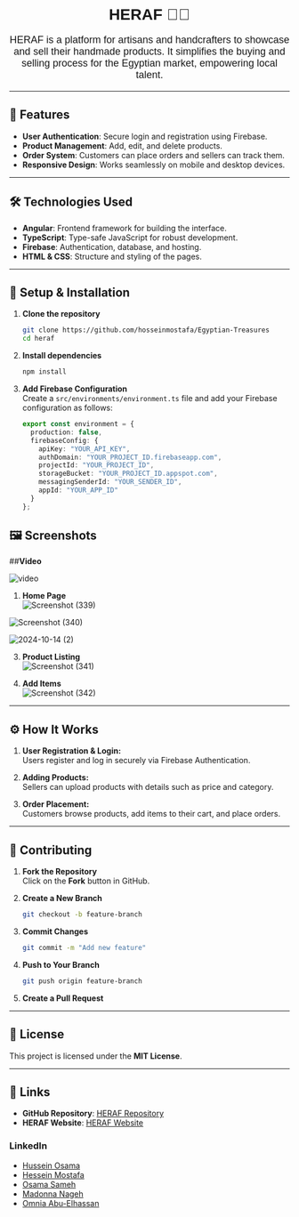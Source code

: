 <h1 style="font-family: 'Poppins', sans-serif; font-weight: 600; text-align: center;">
  HERAF 🧶🎨  
</h1>

<p style="font-family: 'Poppins', sans-serif; text-align: center; font-size: 18px;">
  HERAF is a platform for artisans and handcrafters to showcase and sell their handmade products.  
  It simplifies the buying and selling process for the Egyptian market, empowering local talent.
</p>

---

## 🌟 Features  
- **User Authentication**: Secure login and registration using Firebase.  
- **Product Management**: Add, edit, and delete products.  
- **Order System**: Customers can place orders and sellers can track them.  
- **Responsive Design**: Works seamlessly on mobile and desktop devices.

---

## 🛠️ Technologies Used  
- **Angular**: Frontend framework for building the interface.  
- **TypeScript**: Type-safe JavaScript for robust development.  
- **Firebase**: Authentication, database, and hosting.  
- **HTML & CSS**: Structure and styling of the pages.  

---

## 🚀 Setup & Installation  

1. **Clone the repository**  
   ```bash
   git clone https://github.com/hosseinmostafa/Egyptian-Treasures
   cd heraf
   
2. **Install dependencies**  
   ```bash
   npm install

2. **Add Firebase Configuration**  
   Create a `src/environments/environment.ts` file and add your Firebase configuration as follows:

   ```typescript
   export const environment = {
     production: false,
     firebaseConfig: {
       apiKey: "YOUR_API_KEY",
       authDomain: "YOUR_PROJECT_ID.firebaseapp.com",
       projectId: "YOUR_PROJECT_ID",
       storageBucket: "YOUR_PROJECT_ID.appspot.com",
       messagingSenderId: "YOUR_SENDER_ID",
       appId: "YOUR_APP_ID"
     }
   };
## 🖼️ Screenshots  
##**Video**

![video](https://github.com/user-attachments/assets/d485341d-1377-4779-9f43-7cba1b9f4aea)

1. **Home Page**  
   ![Screenshot (339)](https://github.com/user-attachments/assets/6b187cea-1a68-47cc-be41-915e0ba130f4)
   
   
  ![Screenshot (340)](https://github.com/user-attachments/assets/95ceab43-19b3-45c6-9816-4d9131bc7ec3)

![2024-10-14 (2)](https://github.com/user-attachments/assets/fce787ea-eb3b-4fc1-9973-0f5c3946ed44)


3. **Product Listing**  
   ![Screenshot (341)](https://github.com/user-attachments/assets/76033eae-0aec-4c5c-9819-fd15d54599f3)


4. **Add Items**  
   ![Screenshot (342)](https://github.com/user-attachments/assets/47b5386e-ecf6-4b6f-95ad-b675ab751be8)
  

---

## ⚙️ How It Works  
1. **User Registration & Login:**  
   Users register and log in securely via Firebase Authentication.  

2. **Adding Products:**  
   Sellers can upload products with details such as price and category.  

3. **Order Placement:**  
   Customers browse products, add items to their cart, and place orders.  

---

## 🤝 Contributing  
1. **Fork the Repository**  
   Click on the **Fork** button in GitHub.

2. **Create a New Branch**  
   ```bash
   git checkout -b feature-branch

3. **Commit Changes**  
   ```bash
   git commit -m "Add new feature"

4. **Push to Your Branch**  
   ```bash
   git push origin feature-branch
   
5. **Create a Pull Request**  

---

## 📄 License  
This project is licensed under the **MIT License**.

---

## 🔗 Links  
- **GitHub Repository**: [HERAF Repository](https://github.com/Hussein-osama/heraf)  
- **HERAF Website**: [HERAF Website](https://herfa-handicraft.netlify.app/)  

### **LinkedIn**  
- [Hussein Osama](https://www.linkedin.com/in/hussein-osama-a4b38b1b7)  
- [Hessein Mostafa](https://www.linkedin.com/in/hessein-mostafa)  
- [Osama Sameh](https://www.linkedin.com/in/osama-sameh-03704a28b/)  
- [Madonna Nageh](https://www.linkedin.com/in/madonna-nageh-39b3a428a/)  
- [Omnia Abu-Elhassan](https://www.linkedin.com/in/omnia-abu-elhassan-4b79a126a)  



